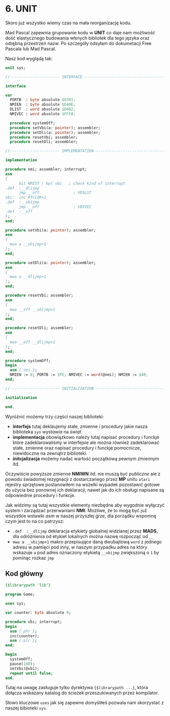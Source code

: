 # 6. UNIT

Skoro już wszystko wiemy czas na mała reorganizację kodu.

Mad Pascal zapewnia grupowanie kodu w **UNIT** co daje nam możliwość dość elastycznego budowania włsnych bibliotek dla tego języka oraz odrębną przestrzeń nazw. Po szczegóły odsyłam do dokumetacji Free Pascala lub Mad Pascal.

Nasz kod wyglądą tak:

```pascal
unit sys;

//---------------------- INTERFACE ---------------------------------------------

interface

var
  PORTB  : byte absolute $D301;
  NMIEN  : byte absolute $D40E;
  DLIST  : word absolute $D402;
  NMIVEC : word absolute $FFFA;

  procedure systemOff;
  procedure setVbi(a: pointer); assembler;
  procedure setDli(a: pointer); assembler;
  procedure resetVbi; assembler;
  procedure resetDli; assembler;

//---------------------- IMPLEMENTATION ----------------------------------------

implementation

procedure nmi; assembler; interrupt;
asm
{
      bit NMIST \ bpl vbi   ; check kind of interrupt
.def  :__dlijmp
      jmp __off               ; VDSLST
vbi:  inc RTCLOK+2
.def  :__vbijmp
      jmp __off               ; VBIVEC
.def  :__off
};
end;

procedure setVbi(a: pointer); assembler;
asm
{
  mwa a __vbijmp+1
};
end;

procedure setDli(a: pointer); assembler;
asm
{
  mwa a __dlijmp+1
};
end;

procedure resetVbi; assembler;
asm
{
  mwa __off __vbijmp+1
};
end;

procedure resetDli; assembler;
asm
{
  mwa __off __dlijmp+1
};
end;

procedure systemOff;
begin
  asm { sei };
  NMIEN := 0; PORTB := $FE; NMIVEC := word(@nmi); NMIEN := $40;
end;

//---------------------- INITIALIZATION ----------------------------------------

initialization

end.
```

Wyróżnić możemy trzy części naszej biblioteki:
* **interfejs** tutaj deklaujemy stałe, zmienne i procedury jakie nasza biblioteka `sys` *wystawia* na *świat*.
* **implementacja** obowiązkowo należy tutaj napisać procedury i funckje które zadeklarowaliśmy w interfejsie ale można również zadeklarować stałe, zmienne oraz napisać procedury i funckje pomocnicze, niewidoczne na zewnątrz biblioteki.
* **initcjalizacja** możemy nadać wartość początkową pewnym zmiennym itd.

Oczywiście powyższe zmienne **NMIWN** itd. nie muszą być *publiczne* ale z powodu świadomej rezygnacji z dostarczanego przez **MP** unitu `atari` rejestry sprzętowe postanowiłem na wszelki wypadek pozostawić gotowe do użycia bez ponownej ich deklaracji, nawet jak do ich obsługi napisane są odpowiednie procedury i funkcje.

Jak widzimy są tutaj wszystkie elementy niezbędne aby wygodnie wyłączyć system i zarządzać przerwaniami **NMI**. Możliwe, że to mogą być już wszystkie wstawki *asm* w naszej przyszłej grze, dla porządku wspomnę czym jest to na co patrzysz:

* `.def  :__dlijmp` deklaracja etykiety globalnej widzianej przez **MADS**, dla odróżnienia od etykiet lokalnych można nazwę rozpocząć od `__`
* `mwa a __vbijmp+1` makro przepisujące daną dwubajtową `word` z jednego adresu w pamięci pod inny, w naszym przypadku adres na który wskazuje `a` pod adres oznaczony etykietą `__vbijmp` zwiększoną o `1` by pominąc rozkaz `jmp`

## Kod główny

```pascal
{$librarypath 'lib'}

program Game;

uses sys;

var counter: byte absolute 0;

procedure vbi; interrupt;
begin
  asm { phr };
  inc(counter);
  asm { plr };
end;

begin
  systemOff;
  pause(100);
  setVbi(@vbi);
  repeat until false;
end.
```

Tutaj na uwagę zasługuje tylko dyrektywa `{$librarypath ...}`, która dołącza wskazany katalog do ścieżek przeszukiwanych przez kompilator.

Słowo kluczowe `uses` jak się zapewne domyśliłeś pozwala nam skorzystać z naszej bibioteki `sys`.
